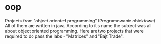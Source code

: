 # oop
Projects from "object oriented programming" (Programowanie obiektowe).
All of them are written in java. According to it's name the subject was all about object oriented programming.
Here are two projects that were required to do pass the labs - "Matrices" and "Bajt Trade".


